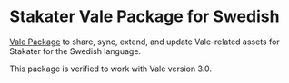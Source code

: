 # Stakater Vale Package for Swedish

[Vale Package](https://vale.sh/docs/topics/packages) to share, sync, extend, and update Vale-related assets for Stakater for the Swedish language.

This package is verified to work with Vale version 3.0.

